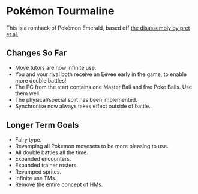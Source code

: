 # Pokémon Tourmaline

This is a romhack of Pokémon Emerald, based off [the disassembly by pret et al.](https://github.com/pret/pokeemerald)

## Changes So Far
- Move tutors are now infinite use.
- You and your rival both receive an Eevee early in the game, to enable more double battles!
- The PC from the start contains one Master Ball and five Poke Balls.  Use them well.
- The physical/special split has been implemented.
- Synchronise now always takes effect outside of battle.

## Longer Term Goals
- Fairy type.
- Revamping all Pokemon movesets to be more pleasing to use.
- All double battles all the time.
- Expanded encounters.
- Expanded trainer rosters.
- Revamped sprites.
- Infinite use TMs.
- Remove the entire concept of HMs.
